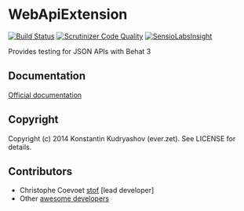 # WebApiExtension

[![Build Status](https://travis-ci.org/Behat/WebApiExtension.svg?branch=master)](https://travis-ci.org/Behat/WebApiExtension)
[![Scrutinizer Code Quality](https://scrutinizer-ci.com/g/Behat/WebApiExtension/badges/quality-score.png?s=6499e6132229ddab00c3777daf1c74a9f31bee7c)](https://scrutinizer-ci.com/g/Behat/WebApiExtension/)
[![SensioLabsInsight](https://insight.sensiolabs.com/projects/a0557649-3671-4081-99c6-41bba1f98c8e/mini.png)](https://insight.sensiolabs.com/projects/a0557649-3671-4081-99c6-41bba1f98c8e)


Provides testing for JSON APIs with Behat 3

## Documentation

[Official documentation](doc/index.rst)

## Copyright

Copyright (c) 2014 Konstantin Kudryashov (ever.zet). See LICENSE for details.

## Contributors

* Christophe Coevoet [stof](http://github.com/stof) [lead developer]
* Other [awesome developers](https://github.com/Behat/WebApiExtension/graphs/contributors)
